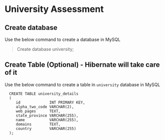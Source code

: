 # University Assessment

## Create database
Use the below command to create a database in MySQL
> Create database university;


## Create Table (Optional) - Hibernate will take care of it
Use the below command to create a table in `university` database in MySQL

```
  CREATE TABLE university_details
  (
     id             INT PRIMARY KEY,
     alpha_two_code VARCHAR(2),
     web_pages      TEXT,
     state_province VARCHAR(255),
     name           VARCHAR(255),
     domains        TEXT,
     country        VARCHAR(255)
  ); 
```